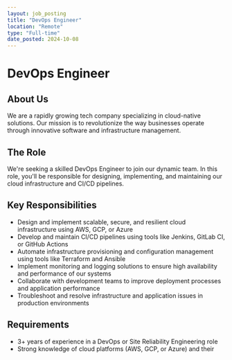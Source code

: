 ```yaml
---
layout: job_posting
title: "DevOps Engineer"
location: "Remote"
type: "Full-time"
date_posted: 2024-10-08
---
```


# DevOps Engineer

## About Us

We are a rapidly growing tech company specializing in cloud-native solutions. Our mission is to revolutionize the way businesses operate through innovative software and infrastructure management.

## The Role

We're seeking a skilled DevOps Engineer to join our dynamic team. In this role, you'll be responsible for designing, implementing, and maintaining our cloud infrastructure and CI/CD pipelines.

## Key Responsibilities

- Design and implement scalable, secure, and resilient cloud infrastructure using AWS, GCP, or Azure
- Develop and maintain CI/CD pipelines using tools like Jenkins, GitLab CI, or GitHub Actions
- Automate infrastructure provisioning and configuration management using tools like Terraform and Ansible
- Implement monitoring and logging solutions to ensure high availability and performance of our systems
- Collaborate with development teams to improve deployment processes and application performance
- Troubleshoot and resolve infrastructure and application issues in production environments

## Requirements

- 3+ years of experience in a DevOps or Site Reliability Engineering role
- Strong knowledge of cloud platforms (AWS, GCP, or Azure) and their